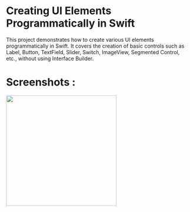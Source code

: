 # Creating UI Elements Programmatically in Swift

This project demonstrates how to create various UI elements programmatically in Swift. It covers the creation of basic controls such as Label, Button, TextField, Slider, Switch, ImageView, Segmented Control, etc., without using Interface Builder.

# Screenshots :


<img src="https://github.com/Sumit4482/Basic_UI_Components/assets/61246873/01771f7e-a45f-4dd2-a102-80beb4554160" width="300">
